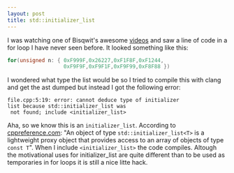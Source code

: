 ```yaml
---
layout: post 
title: std::initializer_list
---
```


I was watching one of Bisqwit's awesome [videos](https://www.youtube.com/watch?v=rpLoS7B6T94) and saw a line of code in a for loop I have never seen before. It looked something like this:

~~~ c++
for(unsigned n: { 0xF999F,0x26227,0xF1F8F,0xF1244,
                  0xF9F9F,0xF9F1F,0xF9F99,0xF8F88 })
~~~

I wondered what type the list would be so I tried to compile this with clang and get the ast dumped but instead I got the following error:

```
file.cpp:5:19: error: cannot deduce type of initializer 
list because std::initializer_list was
 not found; include <initializer_list>
```

Aha, so we know this is an ```initializer_list```. According to [cppreference.com](http://en.cppreference.com/w/cpp/utility/initializer_list): "An object of type ```std::initializer_list<T>``` is a lightweight proxy object that provides access to an array of objects of type ```const T```". When I include ```<initializer_list>``` the code compiles. Altough the motivational uses for initializer_list are quite different than to be used as temporaries in for loops it is still a nice litte hack. 
